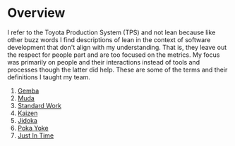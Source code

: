 # Overview

I refer to the Toyota Production System (TPS) and not lean because like other buzz words I find descriptions of lean in the context of software development that don't align with my understanding. That is, they leave out the respect for people part and are too focused on the metrics. 
My focus was primarily on people and their interactions instead of tools and processes though the latter did help. 
These are some of the terms and their definitions I taught my team.

1. [Gemba](https://farhan5248.github.io/Toyota%20Production%20System%20Terms/Gemba)
2. [Muda](https://farhan5248.github.io/Toyota%20Production%20System%20Terms/Muda)
3. [Standard Work](https://farhan5248.github.io/Toyota%20Production%20System%20Terms/StandardWork)
4. [Kaizen](https://farhan5248.github.io/Toyota%20Production%20System%20Terms/Kaizen)
5. [Jidoka](https://farhan5248.github.io/Toyota%20Production%20System%20Terms/Jidoka)
6. [Poka Yoke](https://farhan5248.github.io/Toyota%20Production%20System%20Terms/PokaYoke)
7. [Just In Time](https://farhan5248.github.io/Toyota%20Production%20System%20Terms/JustInTime)